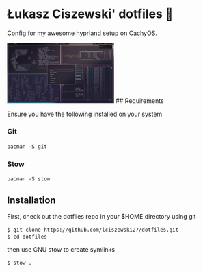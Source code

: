 # Łukasz Ciszewski' dotfiles 📜

Config for my awesome hyprland setup on [CachyOS](https://cachyos.org/).

<img src="desktop.png" alt="Screenshot of desktop" width="250"/>
## Requirements

Ensure you have the following installed on your system

### Git

```
pacman -S git
```

### Stow

```
pacman -S stow
```

## Installation

First, check out the dotfiles repo in your $HOME directory using git

```
$ git clone https://github.com/lciszewski27/dotfiles.git
$ cd dotfiles
```

then use GNU stow to create symlinks

```
$ stow .
```
